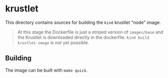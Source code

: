 # krustlet

This directory contains sources for building the `kind` krustlet "node" image.

>At this stage the Dockerfile is just a striped version of `images/base` and the Krustlet is downloaded directly in the dockerfile. `kind build krustlet-image` is not yet possible.

## Building

The image can be built with `make quick`.
